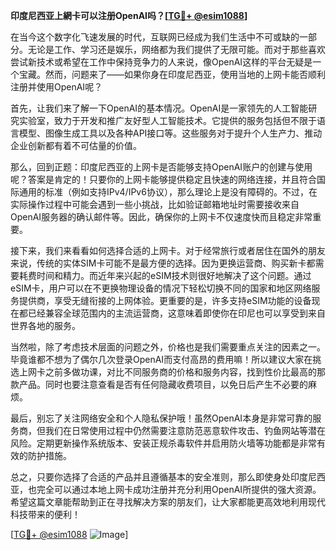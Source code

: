 **印度尼西亚上網卡可以注册OpenAI吗？[[TG💪+ @esim1088](https://t.me/s/esim1088)]**

在当今这个数字化飞速发展的时代，互联网已经成为我们生活中不可或缺的一部分。无论是工作、学习还是娱乐，网络都为我们提供了无限可能。而对于那些喜欢尝试新技术或希望在工作中保持竞争力的人来说，像OpenAI这样的平台无疑是一个宝藏。然而，问题来了——如果你身在印度尼西亚，使用当地的上网卡能否顺利注册并使用OpenAI呢？

首先，让我们来了解一下OpenAI的基本情况。OpenAI是一家领先的人工智能研究实验室，致力于开发和推广友好型人工智能技术。它提供的服务包括但不限于语言模型、图像生成工具以及各种API接口等。这些服务对于提升个人生产力、推动企业创新都有着不可估量的价值。

那么，回到正题：印度尼西亚的上网卡是否能够支持OpenAI账户的创建与使用呢？答案是肯定的！只要你的上网卡能够提供稳定且快速的网络连接，并且符合国际通用的标准（例如支持IPv4/IPv6协议），那么理论上是没有障碍的。不过，在实际操作过程中可能会遇到一些小挑战，比如验证邮箱地址时需要接收来自OpenAI服务器的确认邮件等。因此，确保你的上网卡不仅速度快而且稳定非常重要。

接下来，我们来看看如何选择合适的上网卡。对于经常旅行或者居住在国外的朋友来说，传统的实体SIM卡可能不是最方便的选择。因为更换运营商、购买新卡都需要耗费时间和精力。而近年来兴起的eSIM技术则很好地解决了这个问题。通过eSIM卡，用户可以在不更换物理设备的情况下轻松切换不同的国家和地区网络服务提供商，享受无缝衔接的上网体验。更重要的是，许多支持eSIM功能的设备现在都已经兼容全球范围内的主流运营商，这意味着即使你在印尼也可以享受到来自世界各地的服务。

当然啦，除了考虑技术层面的问题之外，价格也是我们需要重点关注的因素之一。毕竟谁都不想为了偶尔几次登录OpenAI而支付高昂的费用嘛！所以建议大家在挑选上网卡之前多做功课，对比不同服务商的价格和服务内容，找到性价比最高的那款产品。同时也要注意查看是否有任何隐藏收费项目，以免日后产生不必要的麻烦。

最后，别忘了关注网络安全和个人隐私保护哦！虽然OpenAI本身是非常可靠的服务商，但我们在日常使用过程中仍然需要注意防范恶意软件攻击、钓鱼网站等潜在风险。定期更新操作系统版本、安装正规杀毒软件并启用防火墙等功能都是非常有效的防护措施。

总之，只要你选择了合适的产品并且遵循基本的安全准则，那么即使身处印度尼西亚，也完全可以通过本地上网卡成功注册并充分利用OpenAI所提供的强大资源。希望这篇文章能帮助到正在寻找解决方案的朋友们，让大家都能更高效地利用现代科技带来的便利！

[[TG💪+ @esim1088](https://t.me/s/esim1088) ![Image](https://i.postimg.cc/4NQfJmqS/Snipaste-2025-05-13-00-14-12.png)]